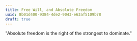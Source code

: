 ```yaml
---
title: Free Will, and Absolute Freedom
uuid: 8b01d400-9384-4de2-9043-e63af5109b78
draft: true
---
```


"Absolute freedom is the right of the strongest to dominate."
